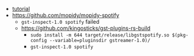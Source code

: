 - [tutorial](https://learn.pimoroni.com/article/getting-started-with-pirate-audio)
- https://github.com/mopidy/mopidy-spotify
    - `gst-inspect-1.0 spotify` failed
    - https://github.com/kingosticks/gst-plugins-rs-build
        - `sudo install -m 644 target/release/libgstspotify.so $(pkg-config --variable=pluginsdir gstreamer-1.0)/`
        - `gst-inspect-1.0 spotify`